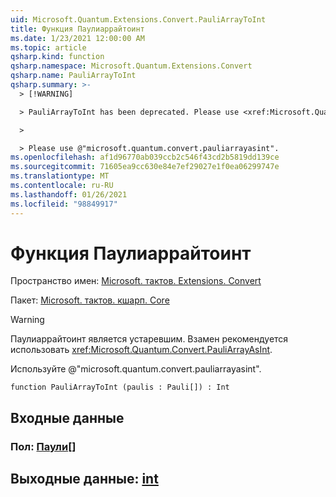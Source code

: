 ```yaml
---
uid: Microsoft.Quantum.Extensions.Convert.PauliArrayToInt
title: Функция Паулиаррайтоинт
ms.date: 1/23/2021 12:00:00 AM
ms.topic: article
qsharp.kind: function
qsharp.namespace: Microsoft.Quantum.Extensions.Convert
qsharp.name: PauliArrayToInt
qsharp.summary: >-
  > [!WARNING]

  > PauliArrayToInt has been deprecated. Please use <xref:Microsoft.Quantum.Convert.PauliArrayAsInt> instead.

  >

  > Please use @"microsoft.quantum.convert.pauliarrayasint".
ms.openlocfilehash: af1d96770ab039ccb2c546f43cd2b5819dd139ce
ms.sourcegitcommit: 71605ea9cc630e84e7ef29027e1f0ea06299747e
ms.translationtype: MT
ms.contentlocale: ru-RU
ms.lasthandoff: 01/26/2021
ms.locfileid: "98849917"
---
```

# <a name="pauliarraytoint-function"></a>Функция Паулиаррайтоинт

Пространство имен: [Microsoft. тактов. Extensions. Convert](xref:Microsoft.Quantum.Extensions.Convert)

Пакет: [Microsoft. тактов. кшарп. Core](https://nuget.org/packages/Microsoft.Quantum.QSharp.Core)


> [!WARNING]
> Паулиаррайтоинт является устаревшим. Взамен рекомендуется использовать <xref:Microsoft.Quantum.Convert.PauliArrayAsInt>.
>
> Используйте @"microsoft.quantum.convert.pauliarrayasint".



```qsharp
function PauliArrayToInt (paulis : Pauli[]) : Int
```


## <a name="input"></a>Входные данные

### <a name="paulis--pauli"></a>Пол: [Паули](xref:microsoft.quantum.lang-ref.pauli)[]





## <a name="output--int"></a>Выходные данные: [int](xref:microsoft.quantum.lang-ref.int)

